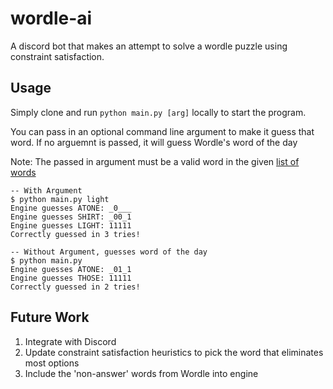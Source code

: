 # wordle-ai

A discord bot that makes an attempt to solve a wordle puzzle using constraint satisfaction.

## Usage

Simply clone and run `python main.py [arg]` locally to start the program.

You can pass in an optional command line argument to make it guess that word. If no arguemnt is passed, it will guess Wordle's word of the day

Note: The passed in argument must be a valid word in the given [list of words](./Wordle/WordList.py)

```
-- With Argument
$ python main.py light
Engine guesses ATONE: _0___
Engine guesses SHIRT: _00_1
Engine guesses LIGHT: 11111
Correctly guessed in 3 tries!

-- Without Argument, guesses word of the day
$ python main.py
Engine guesses ATONE: _01_1
Engine guesses THOSE: 11111
Correctly guessed in 2 tries!
```

## Future Work

1. Integrate with Discord
2. Update constraint satisfaction heuristics to pick the word that eliminates most options
3. Include the 'non-answer' words from Wordle into engine
